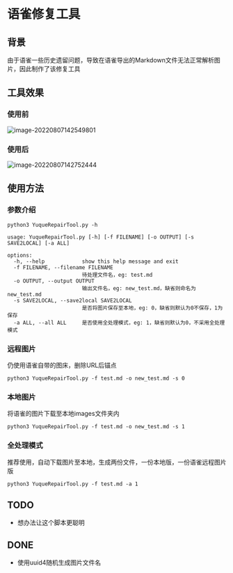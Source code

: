 # 语雀修复工具

## 背景

由于语雀一些历史遗留问题，导致在语雀导出的Markdown文件无法正常解析图片，因此制作了该修复工具



## 工具效果

### 使用前

![image-20220807142549801](https://lxxx-markdown.oss-cn-beijing.aliyuncs.com/pictures/202208071425901.png)

### 使用后

![image-20220807142752444](https://lxxx-markdown.oss-cn-beijing.aliyuncs.com/pictures/202208071427486.png)

## 使用方法

### 参数介绍

```
python3 YuqueRepairTool.py -h

usage: YuqueRepairTool.py [-h] [-f FILENAME] [-o OUTPUT] [-s SAVE2LOCAL] [-a ALL]

options:
  -h, --help            show this help message and exit
  -f FILENAME, --filename FILENAME
                        待处理文件名，eg: test.md
  -o OUTPUT, --output OUTPUT
                        输出文件名，eg: new_test.md，缺省则命名为new_test.md
  -s SAVE2LOCAL, --save2local SAVE2LOCAL
                        是否将图片保存至本地，eg: 0，缺省则默认为0不保存，1为保存
  -a ALL, --all ALL     是否使用全处理模式，eg: 1，缺省则默认为0，不采用全处理模式
```

### 远程图片

仍使用语雀自带的图床，删除URL后锚点

```
python3 YuqueRepairTool.py -f test.md -o new_test.md -s 0
```

### 本地图片

将语雀的图片下载至本地images文件夹内

```
python3 YuqueRepairTool.py -f test.md -o new_test.md -s 1
```

### 全处理模式
推荐使用，自动下载图片至本地，生成两份文件，一份本地版，一份语雀远程图片版
```
python3 YuqueRepairTool.py -f test.md -a 1
```

## TODO

- 想办法让这个脚本更聪明

## DONE

- 使用uuid4随机生成图片文件名
